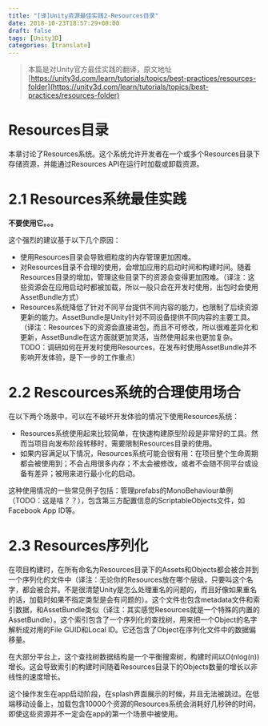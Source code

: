 ```yaml
---
title: "[译]Unity资源最佳实践2-Resources目录"
date: 2018-10-23T18:57:29+08:00
draft: false
tags: [Unity3D]
categories: [translate]
---
```


> 本篇是对Unity官方最佳实践的翻译，原文地址[https://unity3d.com/learn/tutorials/topics/best-practices/resources-folder](https://unity3d.com/learn/tutorials/topics/best-practices/resources-folder) 

Resources目录
=

本章讨论了Resources系统。这个系统允许开发者在一个或多个Resources目录下存储资源，并能通过Resources API在运行时加载或卸载资源。

2.1 Resources系统最佳实践
==

**不要使用它。。。**

这个强烈的建议基于以下几个原因：

* 使用Resources目录会导致细粒度的内存管理更加困难。
* 对Resources目录不合理的使用，会增加应用的启动时间和构建时间。随着Resources目录的增加，管理这些目录下的资源会变得更加困难。（译注：这些资源会在应用启动时都被加载，所以一般只会在开发时使用，出包时会使用AssetBundle方式）
* Resources系统降低了针对不同平台提供不同内容的能力，也限制了后续资源更新的能力。AssetBundle是Unity针对不同设备提供不同内容的主要工具。（译注：Resources下的资源会直接进包，而且不可修改，所以很难差异化和更新，AssetBundle在这方面就更加灵活，当然使用起来也更加复杂。TODO：调研如何在开发时使用Resources，在发布时使用AssetBundle并不影响开发体验，是下一步的工作重点）

2.2 Rescources系统的合理使用场合
==

在以下两个场景中，可以在不破坏开发体验的情况下使用Resources系统：

* Resources系统使用起来比较简单，在快速构建原型阶段是非常好的工具。然而当项目向发布阶段转移时，需要限制Resources目录的使用。
* 如果内容满足以下情况，Resources系统可能会很有用：在项目整个生命周期都会被使用到；不会占用很多内存；不太会被修改，或者不会随不同平台或设备有差异；被用来进行最小化的启动。

这种使用情况的一些常见例子包括：管理prefabs的MonoBehaviour单例（TODO：这是啥？？），包含第三方配置信息的ScriptableObjects文件，如Facebook App ID等。

2.3 Resources序列化
==

在项目构建时，在所有命名为Resources目录下的Assets和Objects都会被合并到一个序列化的文件中（译注：无论你的Resources放在哪个层级，只要叫这个名字，都会被合并。不是很清楚Unity是怎么处理重名的问题的，而且好像如果重名的话，加载时如果不指定类型是会有问题的）。这个文件也包含metadata文件和索引数据，和AssetBundle类似（译注：其实感觉Resources就是一个特殊的内置的AssetBundle）。这个索引包含了一个序列化的查找树，用来把一个Object的名字解析成对用的File GUID和Local ID。它还包含了Object在序列化文件中的数据偏移量。

在大部分平台上，这个查找树数据结构是一个平衡搜索树，构建时间以O(nlog(n))增长。这会导致索引的构建时间随着Resources目录下的Objects数量的增长以非线性的速度增长。

这个操作发生在app启动阶段，在splash界面展示的时候，并且无法被跳过。在低端移动设备上，加载包含10000个资源的Resources系统会消耗好几秒钟的时间，即使这些资源并不一定会在app的第一个场景中被使用。
